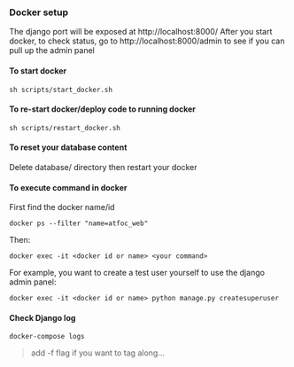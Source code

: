 ### Docker setup
The django port will be exposed at http://localhost:8000/
After you start docker, to check status, go to http://localhost:8000/admin to see if you can pull up the admin panel
#### To start docker
`sh scripts/start_docker.sh`
#### To re-start docker/deploy code to running docker
`sh scripts/restart_docker.sh`
#### To reset your database content
Delete database/ directory then restart your docker
#### To execute command in docker
First find the docker name/id

`docker ps --filter "name=atfoc_web"`

Then: 

`docker exec -it <docker id or name> <your command>`

For example, you want to create a test user yourself to use the django admin panel:

`docker exec -it <docker id or name> python manage.py createsuperuser`

#### Check Django log
`docker-compose logs`

> add -f flag if you want to tag along...
